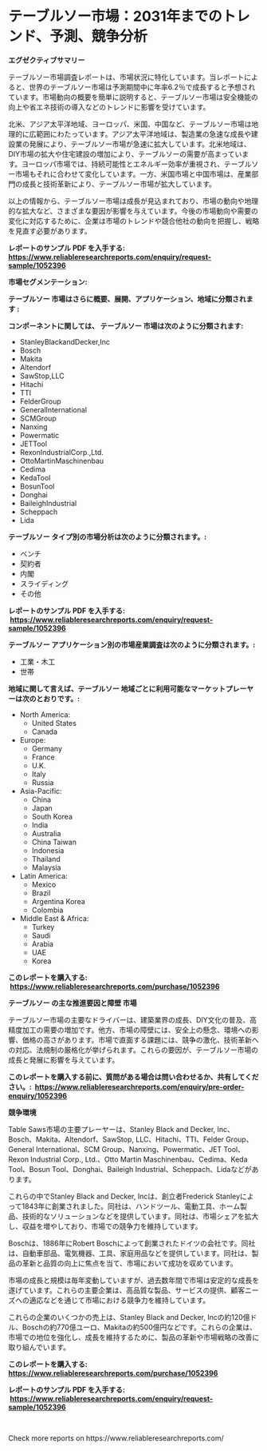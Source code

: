 <p><h1>テーブルソー市場：2031年までのトレンド、予測、競争分析</h1></p><p><strong>エグゼクティブサマリー</strong></p>
<p><p>テーブルソー市場調査レポートは、市場状況に特化しています。当レポートによると、世界のテーブルソー市場は予測期間中に年率6.2％で成長すると予想されています。市場動向の概要を簡単に説明すると、テーブルソー市場は安全機能の向上や省エネ技術の導入などのトレンドに影響を受けています。</p><p>北米、アジア太平洋地域、ヨーロッパ、米国、中国など、テーブルソー市場は地理的に広範囲にわたっています。アジア太平洋地域は、製造業の急速な成長や建設業の発展により、テーブルソー市場が急速に拡大しています。北米地域は、DIY市場の拡大や住宅建設の増加により、テーブルソーの需要が高まっています。ヨーロッパ市場では、持続可能性とエネルギー効率が重視され、テーブルソー市場もそれに合わせて変化しています。一方、米国市場と中国市場は、産業部門の成長と技術革新により、テーブルソー市場が拡大しています。</p><p>以上の情報から、テーブルソー市場は成長が見込まれており、市場の動向や地理的な拡大など、さまざまな要因が影響を与えています。今後の市場動向や需要の変化に対応するために、企業は市場のトレンドや競合他社の動向を把握し、戦略を見直す必要があります。</p></p>
<p><strong>レポートのサンプル PDF を入手する: <a href="https://www.reliableresearchreports.com/enquiry/request-sample/1052396">https://www.reliableresearchreports.com/enquiry/request-sample/1052396</a></strong></p>
<p><strong>市場セグメンテーション:</strong></p>
<p><strong> テーブルソー 市場はさらに概要、展開、アプリケーション、地域に分類されます :</strong></p>
<p><strong>コンポーネントに関しては、 テーブルソー 市場は次のように分類されます: &nbsp;</strong></p>
<p><ul><li>StanleyBlackandDecker,Inc</li><li>Bosch</li><li>Makita</li><li>Altendorf</li><li>SawStop,LLC</li><li>Hitachi</li><li>TTI</li><li>FelderGroup</li><li>GeneralInternational</li><li>SCMGroup</li><li>Nanxing</li><li>Powermatic</li><li>JETTool</li><li>RexonIndustrialCorp.,Ltd.</li><li>OttoMartinMaschinenbau</li><li>Cedima</li><li>KedaTool</li><li>BosunTool</li><li>Donghai</li><li>BaileighIndustrial</li><li>Scheppach</li><li>Lida</li></ul></p>
<p><strong> テーブルソー タイプ別の市場分析は次のように分類されます。:</strong></p>
<p><ul><li>ベンチ</li><li>契約者</li><li>内閣</li><li>スライディング</li><li>その他</li></ul></p>
<p><strong>レポートのサンプル PDF を入手する: &nbsp;<a href="https://www.reliableresearchreports.com/enquiry/request-sample/1052396">https://www.reliableresearchreports.com/enquiry/request-sample/1052396</a></strong></p>
<p><strong> テーブルソー アプリケーション別の市場産業調査は次のように分類されます。:</strong></p>
<p><ul><li>工業・木工</li><li>世帯</li></ul></p>
<p><strong>地域に関して言えば、テーブルソー 地域ごとに利用可能なマーケットプレーヤーは次のとおりです。:</strong></p>
<p><ul>
    <li>
        North America:
        <ul>
            <li>United States</li>
            <li>Canada</li>
        </ul>
    </li>
    <li>
        Europe:
        <ul>
            <li>Germany</li>
            <li>France</li>
            <li>U.K.</li>
            <li>Italy</li>
            <li>Russia</li>
        </ul>
    </li>
    <li>
        Asia-Pacific:
        <ul>
            <li>China</li>
            <li>Japan</li>
            <li>South Korea</li>
            <li>India</li>
            <li>Australia</li>
            <li>China Taiwan</li>
            <li>Indonesia</li>
            <li>Thailand</li>
            <li>Malaysia</li>
        </ul>
    </li>
    <li>
        Latin America:
        <ul>
            <li>Mexico</li>
            <li>Brazil</li>
            <li>Argentina Korea</li>
            <li>Colombia</li>
        </ul>
    </li>
    <li>
        Middle East & Africa:
        <ul>
            <li>Turkey</li>
            <li>Saudi</li>
            <li>Arabia</li>
            <li>UAE</li>
            <li>Korea</li>
        </ul>
    </li>
    </ul></p>
<p><strong>このレポートを購入する: &nbsp;<a href="https://www.reliableresearchreports.com/purchase/1052396">https://www.reliableresearchreports.com/purchase/1052396</a></strong></p>
<p><strong>テーブルソー の主な推進要因と障壁 市場</strong></p>
<p><p>テーブルソー市場の主要なドライバーは、建築業界の成長、DIY文化の普及、高精度加工の需要の増加です。他方、市場の障壁には、安全上の懸念、環境への影響、価格の高さがあります。市場で直面する課題には、競争の激化、技術革新への対応、法規制の厳格化が挙げられます。これらの要因が、テーブルソー市場の成長と発展に影響を与えています。</p></p>
<p><strong>このレポートを購入する前に、質問がある場合は問い合わせるか、共有してください。:&nbsp; <a href="https://www.reliableresearchreports.com/enquiry/pre-order-enquiry/1052396">https://www.reliableresearchreports.com/enquiry/pre-order-enquiry/1052396</a></strong></p>
<p><strong>競争環境</strong></p>
<p><p>Table Saws市場の主要プレーヤーは、Stanley Black and Decker, Inc、Bosch、Makita、Altendorf、SawStop, LLC、Hitachi、TTI、Felder Group、General International、SCM Group、Nanxing、Powermatic、JET Tool、Rexon Industrial Corp., Ltd.、Otto Martin Maschinenbau、Cedima、Keda Tool、Bosun Tool、Donghai、Baileigh Industrial、Scheppach、Lidaなどがあります。</p><p>これらの中でStanley Black and Decker, Incは、創立者Frederick Stanleyによって1843年に創業されました。同社は、ハンドツール、電動工具、ホーム製品、技術的なソリューションなどを提供しています。同社は、市場シェアを拡大し、収益を増やしており、市場での競争力を維持しています。</p><p>Boschは、1886年にRobert Boschによって創業されたドイツの会社です。同社は、自動車部品、電気機器、工具、家庭用品などを提供しています。同社は、製品の革新と品質の向上に焦点を当て、市場において成功を収めています。</p><p>市場の成長と規模は毎年変動していますが、過去数年間で市場は安定的な成長を遂げています。これらの主要企業は、高品質な製品、サービスの提供、顧客ニーズへの適応などを通じて市場における競争力を維持しています。</p><p>これらの企業のいくつかの売上は、Stanley Black and Decker, Incの約120億ドル、Boschの約770億ユーロ、Makitaの約500億円などです。これらの企業は、市場での地位を強化し、成長を維持するために、製品の革新や市場戦略の改善に取り組んでいます。</p></p>
<p><strong>このレポートを購入する: &nbsp; <a href="https://www.reliableresearchreports.com/purchase/1052396">https://www.reliableresearchreports.com/purchase/1052396</a></strong></p>
<p><strong>レポートのサンプル PDF を入手する: &nbsp;<a href="https://www.reliableresearchreports.com/enquiry/request-sample/1052396">https://www.reliableresearchreports.com/enquiry/request-sample/1052396</a></strong><strong></strong></p>
<p>&nbsp;</p>
<p>Check more reports on https://www.reliableresearchreports.com/</p>